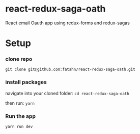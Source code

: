 # react-redux-saga-oath
React email Oauth app using redux-forms and redux-sagas

# Setup
### clone repo
`git clone git@github.com:fatahn/react-redux-saga-oath.git`

### install packages
navigate into your cloned folder: `cd react-redux-saga-oath`

then run: `yarn`

### Run the app
`yarn run dev`
